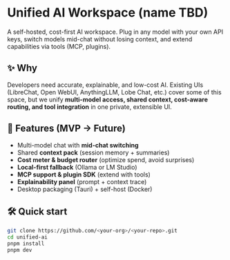 # Unified AI Workspace (name TBD)

A self-hosted, cost-first AI workspace. Plug in any model with your own API keys, switch models mid-chat without losing context, and extend capabilities via tools (MCP, plugins).

## ✨ Why
Developers need accurate, explainable, and low-cost AI. Existing UIs (LibreChat, Open WebUI, AnythingLLM, Lobe Chat, etc.) cover some of this space, but we unify **multi-model access, shared context, cost-aware routing, and tool integration** in one private, extensible UI.

## 🚀 Features (MVP → Future)
- Multi-model chat with **mid-chat switching**  
- Shared **context pack** (session memory + summaries)  
- **Cost meter & budget router** (optimize spend, avoid surprises)  
- **Local-first fallback** (Ollama or LM Studio)  
- **MCP support & plugin SDK** (extend with tools)  
- **Explainability panel** (prompt + context trace)  
- Desktop packaging (Tauri) + self-host (Docker)  

## 🛠️ Quick start
```bash
git clone https://github.com/<your-org>/<your-repo>.git
cd unified-ai
pnpm install
pnpm dev
